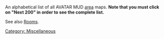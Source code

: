 An alphabetical list of all AVATAR MUD
[area](:Category:_Areas.md "wikilink") maps. <b>Note that you must click
on "Next 200" in order to see the complete list.</b>

See also [Rooms](:Category:_Rooms.md "wikilink").

[Category: Miscellaneous](Category:_Miscellaneous "wikilink")
